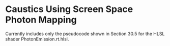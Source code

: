 # Caustics Using Screen Space Photon Mapping

Currently includes only the pseudocode shown in Section 30.5 for the HLSL shader PhotonEmission.rt.hlsl.
